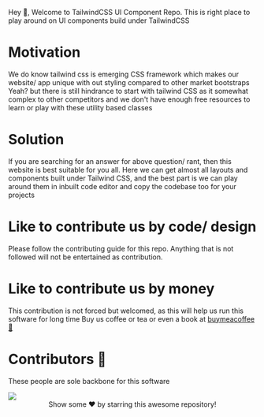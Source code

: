 Hey 👋, Welcome to TailwindCSS UI Component Repo. This is right place to play around on UI components build under TailwindCSS

# Motivation
We do know tailwind css is emerging CSS framework which makes our website/ app unique with out styling compared to other market bootstraps
Yeah? but there is still hindrance to start with tailwind CSS as it somewhat complex to other competitors and we don't have enough
free resources to learn or play with these utility based classes

# Solution
If you are searching for an answer for above question/ rant, then this website is best suitable for you all. Here we can get almost all layouts and components built under Tailwind CSS, and the best part is we can play around them in inbuilt code editor and copy the codebase too for your projects

# Like to contribute us by code/ design
Please follow the contributing guide for this repo. Anything that is not followed will not be entertained as contribution.

# Like to contribute us by money
This contribution is not forced but welcomed, as this will help us run this software for long time
Buy us coffee or tea or even a book at [buymeacoffee 🍵](https://www.buymeacoffee.com/jsvigneshkanna?new=1)

# Contributors 🎉
These people are sole backbone for this software

<a href="https://github.com/jsvigneshkanna/tailwind_ui_components/graphs/contributors">
  <img src="https://contrib.rocks/image?repo=jsvigneshkanna/tailwind_ui_components" />
</a>

<br>
<div align="center">
Show some ❤️ by starring this awesome repository!
</div>

